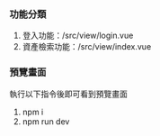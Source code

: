 ### 功能分類
1. 登入功能：/src/view/login.vue
2. 資產檢索功能：/src/view/index.vue

### 預覽畫面

執行以下指令後即可看到預覽畫面
1. npm i
2. npm run dev
